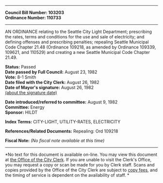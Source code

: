 * * * * *  
  
**Council Bill Number: [](#h0)[](#h2)103203**   
**Ordinance Number: 110733**  
  
* * * * *  
  
AN ORDINANCE relating to the Seattle City Light Department; prescribing the rates, terms and conditions for the use and sale of electricity; and defining offenses and prescribing penalties; repealing Seattle Municipal Code Chapter 21.48 (Ordinance 109218, as amended by Ordinance 109339, 109621, and 110529) and creating a new Seattle Municipal Code Chapter 21.49.  
  
**Status:** Passed   
**Date passed by Full Council:** August 23, 1982   
**Vote:** 8-1 Smith   
**Date filed with the City Clerk:** August 26, 1982   
**Date of Mayor's signature:** August 26, 1982   
[(about the signature date)](/~public/approvaldate.htm)   
  
  
**Date introduced/referred to committee:** August 9, 1982   
**Committee:** Energy   
**Sponsor:** HILDT   
  
**Index Terms:** CITY-LIGHT, UTILITY-RATES, ELECTRICITY  
  
**References/Related Documents:** Repealing: Ord 109218  
  
**Fiscal Note:** *(No fiscal note available at this time)*  
  
* * * * *  
  
*No text for this document is available on-line. You may view this document at [the Office of the City Clerk](http://www.seattle.gov/leg/clerk/contactUs.htm). If you are unable to visit the Clerk's Office, you may request a copy or scan be made for you by Clerk staff. Scans and copies provided by the Office of the City Clerk are subject to [copy fees](http://clerk.seattle.gov/~public/clerkfees.htm), and the timing of service is dependent on the availability of staff. *  
  
  
